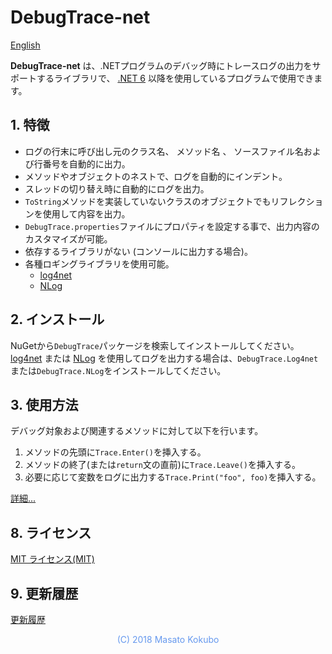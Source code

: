 # DebugTrace-net

[English](README.md)

**DebugTrace-net** は、.NETプログラムのデバッグ時にトレースログの出力をサポートするライブラリで、 
[.NET 6](https://docs.microsoft.com/ja-jp/dotnet/core/whats-new/dotnet-6) 以降を使用しているプログラムで使用できます。


## 1. 特徴

* ログの行末に呼び出し元のクラス名、 メソッド名 、 ソースファイル名および行番号を自動的に出力。
* メソッドやオブジェクトのネストで、ログを自動的にインデント。
* スレッドの切り替え時に自動的にログを出力。
* `ToString`メソッドを実装していないクラスのオブジェクトでもリフレクションを使用して内容を出力。
* `DebugTrace.properties`ファイルにプロパティを設定する事で、出力内容のカスタマイズが可能。
* 依存するライブラリがない (コンソールに出力する場合)。
* 各種ロギングライブラリを使用可能。
    * [log4net](https://logging.apache.org/log4net/)
    * [NLog](https://nlog-project.org/)

## 2. インストール
NuGetから`DebugTrace`パッケージを検索してインストールしてください。  
[log4net](https://logging.apache.org/log4net/) または [NLog](http://nlog-project.org/) を使用してログを出力する場合は、`DebugTrace.Log4net`または`DebugTrace.NLog`をインストールしてください。

## 3. 使用方法

デバッグ対象および関連するメソッドに対して以下を行います。

1. メソッドの先頭に`Trace.Enter()`を挿入する。
1. メソッドの終了(または`return`文の直前)に`Trace.Leave()`を挿入する。
1. 必要に応じて変数をログに出力する`Trace.Print("foo", foo)`を挿入する。

[詳細...](README_ja_details.md)

## 8. ライセンス

[MIT ライセンス(MIT)](LICENSE)

## 9. 更新履歴

[更新履歴](CHANGELOG_ja.md)

<div align="center" style="color:#6699EE">(C) 2018 Masato Kokubo</div>
